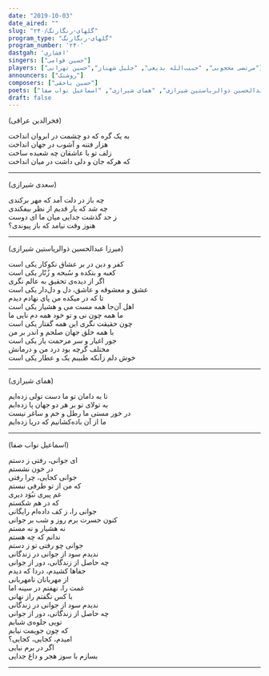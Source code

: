 ```yaml
---
date: "2019-10-03"
date_aired: ""
slug: "گلهای-رنگارنگ/۲۴۰"
program_type: "گلهای-رنگارنگ"
program_number: '۲۴۰'
dastgah: 'افشاری'
singers: ["حسین قوامی"]
players: ["مرتضی محجوبی", "حبیب‌الله بدیعی", "جلیل شهناز","حسین تهرانی"]
announcers: ["روشنک"]
composers: ["حسین یاحقی"]
poets: ["فخرالدین عراقی", "سعدی", "میرزا عبدالحسین ذوالریاستین شیرازی", "همای شیرازی", "اسماعیل نواب صفا"]
draft: false
---
```


(فخرالدین عراقی)  

به یک گره که دو چشمت در ابروان انداخت  
هزار فتنه و آشوب در جهان انداخت  
زلف تو با عاشقان چه شعبده ساخت  
که هرکه جان و دلی داشت در میان انداخت  

---  

(سعدی شیرازی)  

چه باز در دلت آمد که مهر برکندی  
چه شد که یار قدیم از نظر بیفکندی  
ز حد گذشت جدایی میان ما ای دوست  
هنوز وقت نیامد که باز پیوندی؟  

---  

(میرزا عبدالحسین ذوالریاستین شیرازی)  

کفر و دین در بر عشاق نکوکار یکی است  
کعبه و بتکده و سُبحه و زُنّار یکی است  
اگر از دیده‌ی تحقیق به عالم نگری  
عشق و معشوقه و عاشق، دل و دل‌دار یکی است  
تا که در میکده من پای نهادم دیدم  
اهل آن‌جا همه مست می و هشیار یکی است  
ما همه چون نی و تو خود همه دم نایی ما  
چون حقیقت نگری این همه گفتار یکی است  
با همه خلق جهان صلحم و اندر بر من  
جور اغیار و سر مرحمت یار یکی است  
مختلف گرچه بود درد من و درمانش  
خوش دلم زآنکه طبیبم یک و عطار یکی است  

---  

(همای شیرازی)  

تا به دامان تو ما دست تولی زده‌ایم  
به تولای تو بر هر دو جهان پا زده‌ایم  
در خور مستی ما رطل و خم و ساغر نیست  
ما از آن باده‌کشانیم که دریا زده‌ایم  

---  

(اسماعیل نواب صفا)  

ای جوانی، رفتی ز دستم  
در خون نشستم  
جوانی کجایی، چرا رفتی  
که من از تو طرفی نبستم  
غم پیری نبُوَد دیری  
که در هم شکستم  
جوانی را، ز کف داده‌ام رایگانی  
کنون حسرت برم روز و شب بر جوانی  
نه هشیار و نه مستم  
ندانم که چه هستم  
جوانی چو رفتی تو ز دستم  
ندیدم سود از جوانی در زندگانی  
چه حاصل از زندگانی، دور از جوانی  
جفاها کشیدم، دردا که دیدم  
از مهربانان نامهربانی  
غمت را، نهفتم در سینه اما  
با کس نگفتم راز نهانی  
ندیدم سود از جوانی در زندگانی  
چه حاصل از زندگانی، دور از جوانی  
تویی جلوه‌ی شبابم  
که چون جویمت نیابم  
امیدم، کجایی، کجایی؟  
اگر در برم نیایی  
بسازم با سوز هجر و داغ جدایی  

---
